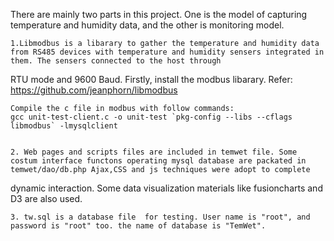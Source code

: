	
There are mainly two parts in this project. One is the model of capturing temperature and humidity data, and the other is monitoring model.

	1.Libmodbus is a libarary to gather the temperature and humidity data from RS485 devices with temperature and humidity sensers integrated in them. The sensers connected to the host through 
RTU mode and 9600 Baud.
	Firstly, install the modbus libarary. 
	Refer: https://github.com/jeanphorn/libmodbus

	Compile the c file in modbus with follow commands:
	gcc unit-test-client.c -o unit-test `pkg-config --libs --cflags libmodbus` -lmysqlclient


	2. Web pages and scripts files are included in temwet file. Some costum interface functons operating mysql database are packated in temwet/dao/db.php Ajax,CSS and js techniques were adopt to complete 
dynamic interaction. Some data visualization materials  like fusioncharts and D3 are also used.

	3. tw.sql is a database file  for testing. User name is "root", and password is "root" too. the name of database is "TemWet".
